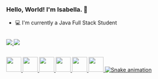 ### Hello, World! I'm Isabella. 👋
- 💻 I'm currently a Java Full Stack Student
##

<div>
<a href="https://github.com/Isabella-Amantino">
<img height="175em" src="https://github-readme-stats.vercel.app/api?username=Isabella-Amantino&show_icons=true&theme=dracula&include_all_commits=true&count_private=true"/>   <img height="175em" src="https://github-readme-stats.vercel.app/api/top-langs/?username=Isabella-Amantino&layout=compact&langs_count=7&theme=dracula"/>
</div>

##

<div>
<img src="https://cdn.jsdelivr.net/gh/devicons/devicon/icons/git/git-original.svg" width="40" height="40"/>
<img src="https://cdn.jsdelivr.net/gh/devicons/devicon/icons/java/java-original.svg" width="40" height="40" />
<img src="https://cdn.jsdelivr.net/gh/devicons/devicon/icons/mysql/mysql-original.svg" width="40" height="40" />
<img src="https://cdn.jsdelivr.net/gh/devicons/devicon/icons/postgresql/postgresql-original.svg" width="40" height="40" />
<img src="https://cdn.jsdelivr.net/gh/devicons/devicon/icons/typescript/typescript-plain.svg" width="40" height="40" />
<img src="https://cdn.jsdelivr.net/gh/devicons/devicon/icons/html5/html5-original.svg" width="40" height="40"/>
<img src="https://cdn.jsdelivr.net/gh/devicons/devicon/icons/javascript/javascript-original.svg" width="40" height="40 />
<img src="https://cdn.jsdelivr.net/gh/devicons/devicon/icons/vscode/vscode-original.svg" width="40" height="40 />
<img src="https://cdn.jsdelivr.net/gh/devicons/devicon/icons/spring/spring-original.svg" width="40" height="40 />
                                                                                                            
                                                                                                            
                                                                                                            
</div>
          
          
          


![Snake animation](https://github.com/Isabella-Amantino/Isabella-Amantino/blob/output/github-contribution-grid-snake.svg)
          
